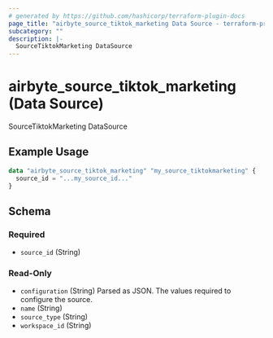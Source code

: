 ```yaml
---
# generated by https://github.com/hashicorp/terraform-plugin-docs
page_title: "airbyte_source_tiktok_marketing Data Source - terraform-provider-airbyte"
subcategory: ""
description: |-
  SourceTiktokMarketing DataSource
---
```


# airbyte_source_tiktok_marketing (Data Source)

SourceTiktokMarketing DataSource

## Example Usage

```terraform
data "airbyte_source_tiktok_marketing" "my_source_tiktokmarketing" {
  source_id = "...my_source_id..."
}
```

<!-- schema generated by tfplugindocs -->
## Schema

### Required

- `source_id` (String)

### Read-Only

- `configuration` (String) Parsed as JSON.
The values required to configure the source.
- `name` (String)
- `source_type` (String)
- `workspace_id` (String)


